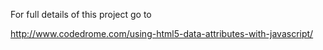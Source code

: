 For full details of this project go to

http://www.codedrome.com/using-html5-data-attributes-with-javascript/
